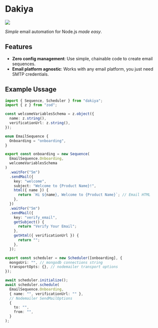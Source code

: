 # Dakiya

![](https://github.com/arn4v/dakiya/actions/workflows/ci/badge.svg)

_Simple_ email automation for Node.js _made easy_.

## Features

- **Zero config management**: Use simple, chainable code to create email sequences.
- **Email platform agnostic**: Works with any email platform, you just need SMTP credentials.

## Example Ussage

```typescript
import { Sequence, Scheduler } from "dakiya";
import { z } from "zod";

const welcomeVariablesSchema = z.object({
  name: z.string(),
  verificationUrl: z.string(),
});

enum EmailSequence {
  Onboarding = "onboarding",
}

export const onboarding = new Sequence(
  EmailSequence.Onboarding,
  welcomeVariablesSchema
)
  .waitFor("5m")
  .sendMail({
    key: "welcome",
    subject: "Welcome to {Product Name}!",
    html({ name }) {
      return `Hi ${name}, Welcome to {Product Name}`; // Email HTML
    },
  })
  .waitFor("5m")
  .sendMail({
    key: "verify_email",
    getSubject() {
      return "Verify Your Email";
    },
    getHtml({ verificationUrl }) {
      return "";
    },
  });

export const scheduler = new Scheduler([onboarding], {
  mongoUri: "", // mongodb connections string
  transportOpts: {}, // nodemailer transport options
});

await scheduler.initialize();
await scheduler.schedule(
  EmailSequence.Onboarding,
  { name: "", verificationUrl: "" },
  // Nodemailer SendMailOptions
  {
    to: "",
    from: "",
  }
);
```
